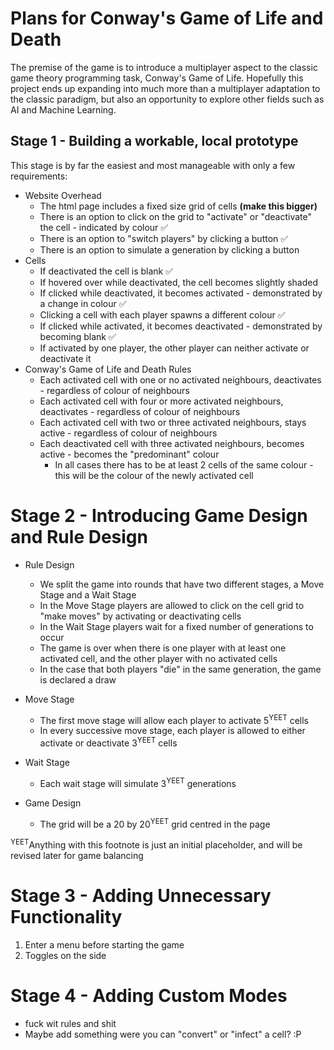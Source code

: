# Plans for Conway's Game of Life and Death

The premise of the game is to introduce a multiplayer aspect to the classic game theory programming task, Conway's Game of Life. Hopefully this project ends up expanding into much more than a multiplayer adaptation to the classic paradigm, but also an opportunity to explore other fields such as AI and Machine Learning.



## Stage 1 - Building a workable, local prototype

This stage is by far the easiest and most manageable with only a few requirements:

- Website Overhead
  - The html page includes a fixed size grid of cells **(make this bigger)**
  - There is an option to click on the grid to "activate" or "deactivate" the cell - indicated by colour :white_check_mark:
  - There is an option to "switch players" by clicking a button :white_check_mark:
  - There is an option to simulate a generation by clicking a button
- Cells
  - If deactivated the cell is blank :white_check_mark:
  - If hovered over while deactivated, the cell becomes slightly shaded
  - If clicked while deactivated, it becomes activated - demonstrated by a change in colour :white_check_mark:
  - Clicking a cell with each player spawns a different colour :white_check_mark:
  - If clicked while activated, it becomes deactivated - demonstrated by becoming blank :white_check_mark:
  - If activated by one player, the other player can neither activate or deactivate it
- Conway's Game of Life and Death Rules
  - Each activated cell with one or no activated neighbours, deactivates - regardless of colour of neighbours
  - Each activated cell with four or more activated neighbours, deactivates - regardless of colour of neighbours
  - Each activated cell with two or three activated neighbours, stays active - regardless of colour of neighbours
  - Each deactivated cell with three activated neighbours, becomes active - becomes the "predominant" colour
    - In all cases there has to be at least 2 cells of the same colour - this will be the colour of the newly activated cell



# Stage 2 - Introducing Game Design and Rule Design

- Rule Design
  - We split the game into rounds that have two different stages, a Move Stage and a Wait Stage
  - In the Move Stage players are allowed to click on the cell grid to "make moves" by activating or deactivating cells
  - In the Wait Stage players wait for a fixed number of generations to occur
  - The game is over when there is one player with at least one activated cell, and the other player with no activated cells
  - In the case that both players "die" in the same generation, the game is declared a draw
- Move Stage
  - The first move stage will allow each player to activate 5<sup>YEET</sup> cells
  - In every successive move stage, each player is allowed to either activate or deactivate 3<sup>YEET</sup> cells
- Wait Stage
  - Each wait stage will simulate 3<sup>YEET</sup> generations



- Game Design
  - The grid will be a 20 by 20<sup>YEET</sup> grid centred in the page



<sup>YEET</sup>Anything with this footnote is just an initial placeholder, and will be revised later for game balancing

 

# Stage 3 - Adding Unnecessary Functionality

1. Enter a menu before starting the game
2. Toggles on the side





# Stage 4 - Adding Custom Modes

- fuck wit rules and shit
- Maybe add something were you can "convert" or "infect" a cell? :P 